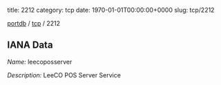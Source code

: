 title: 2212
category: tcp
date: 1970-01-01T00:00:00+0000
slug: tcp/2212

[portdb](/) / [tcp](/category/tcp.html) / 2212


## IANA Data

_Name:_ leecoposserver

_Description:_ LeeCO POS Server Service

